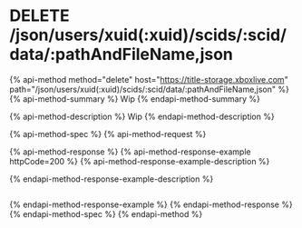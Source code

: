 # DELETE /json/users/xuid(:xuid)/scids/:scid/data/:pathAndFileName,json

{% api-method method="delete" host="https://title-storage.xboxlive.com" path="/json/users/xuid(:xuid)/scids/:scid/data/:pathAndFileName,json" %}
{% api-method-summary %}
Wip
{% endapi-method-summary %}

{% api-method-description %}
Wip
{% endapi-method-description %}

{% api-method-spec %}
{% api-method-request %}

{% api-method-response %}
{% api-method-response-example httpCode=200 %}
{% api-method-response-example-description %}

{% endapi-method-response-example-description %}
```

```
{% endapi-method-response-example %}
{% endapi-method-response %}
{% endapi-method-spec %}
{% endapi-method %}